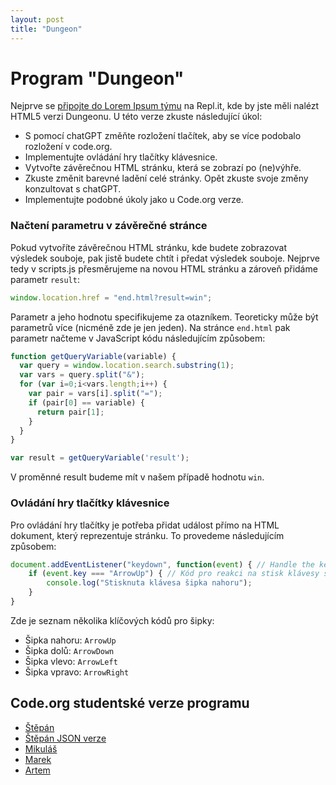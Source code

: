 ```yaml
---
layout: post
title: "Dungeon"
---
```


# Program "Dungeon"

Nejprve se [připojte do Lorem Ipsum týmu](https://replit.com/teams/join/xvtsjzaadrqmanaknpncvlanyelasxgw-lorem-ipsum-team) na Repl.it, kde by jste měli nalézt HTML5 verzi Dungeonu. U této verze zkuste následující úkol:

- S pomocí chatGPT změňte rozložení tlačítek, aby se více podobalo rozložení v code.org.
- Implementujte ovládání hry tlačítky klávesnice.
- Vytvořte závěrečnou HTML stránku, která se zobrazí po (ne)výhře.
- Zkuste změnit barevné ladění celé stránky. Opět zkuste svoje změny konzultovat s chatGPT.
- Implementujte podobné úkoly jako u Code.org verze.

### Načtení parametru v závěrečné stránce

Pokud vytvoříte závěrečnou HTML stránku, kde budete zobrazovat výsledek souboje, pak jistě budete chtít i předat výsledek souboje. Nejprve tedy v scripts.js přesměrujeme na novou HTML stránku a zároveň přidáme parametr `result`:

```JavaScript
window.location.href = "end.html?result=win";
```

Parametr a jeho hodnotu specifikujeme za otazníkem. Teoreticky může být parametrů více (nicméně zde je jen jeden). Na stránce `end.html` pak parametr načteme v JavaScript kódu následujícím způsobem:

```JavaScript
function getQueryVariable(variable) {
  var query = window.location.search.substring(1);
  var vars = query.split("&");
  for (var i=0;i<vars.length;i++) {
    var pair = vars[i].split("=");
    if (pair[0] == variable) {
      return pair[1];
    }
  }
}

var result = getQueryVariable('result');
```

V proměnné result budeme mít v našem případě hodnotu `win`.

### Ovládání hry tlačítky klávesnice

Pro ovládání hry tlačítky je potřeba přidat událost přímo na HTML dokument, který reprezentuje stránku. To provedeme následujícím způsobem:

```JavaScript
document.addEventListener("keydown", function(event) { // Handle the keydown event here
	if (event.key === "ArrowUp") { // Kód pro reakci na stisk klávesy šipka nahoru
		console.log("Stisknuta klávesa šipka nahoru");
	}
}
```

Zde je seznam několika klíčových kódů pro šipky:

- Šipka nahoru: `ArrowUp`
- Šipka dolů: `ArrowDown`
- Šipka vlevo: `ArrowLeft`
- Šipka vpravo: `ArrowRight`

## Code.org studentské verze programu

- [Štěpán](https://studio.code.org/projects/applab/1inL4-_LCA1StixR5R8WeBb6Tb5tF8s6aVeF5IurY_A)
- [Štěpán JSON verze](https://studio.code.org/projects/applab/WV2sXQu3mQT6pMGhbU2GDcdULpGN4FFTp-3NGe2usCg)
- [Mikuláš](https://studio.code.org/projects/applab/_3Jqoi4a99BigqIDKwEiDhQRyGZVhUL309LYWasM5_M)
- [Marek](https://studio.code.org/projects/applab/e5tYkt8TbW2a7KjA3LQpee2vhsxRIhhtTxDYW43LjhQ)
- [Artem](https://studio.code.org/projects/applab/WzlCkoZl1dB58Zjg3fKFoX1ChARbtxzhFFvJffITgPc)
